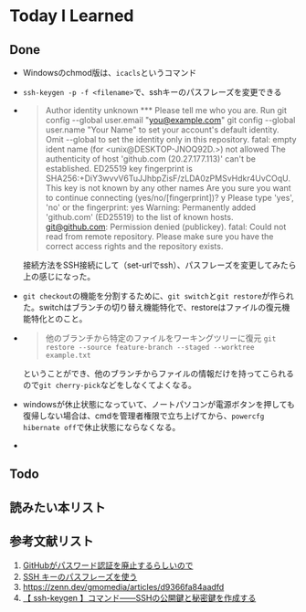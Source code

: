 # Today I Learned

## Done
- Windowsのchmod版は、`icacls`というコマンド
- `ssh-keygen -p -f <filename>`で、sshキーのパスフレーズを変更できる
- > Author identity unknown
*** Please tell me who you are.
Run
    >  git config --global user.email "you@example.com"
    >  git config --global user.name "Your Name"
to set your account's default identity.
Omit --global to set the identity only in this repository.
fatal: empty ident name (for <unix@DESKTOP-JNOQ92D.>) not allowed
The authenticity of host 'github.com (20.27.177.113)' can't be established.
ED25519 key fingerprint is SHA256:+DiY3wvvV6TuJJhbpZisF/zLDA0zPMSvHdkr4UvCOqU.
This key is not known by any other names
Are you sure you want to continue connecting (yes/no/[fingerprint])? y
Please type 'yes', 'no' or the fingerprint: yes
Warning: Permanently added 'github.com' (ED25519) to the list of known hosts.
git@github.com: Permission denied (publickey).
fatal: Could not read from remote repository.
Please make sure you have the correct access rights
and the repository exists.

    接続方法をSSH接続にして（set-urlでssh）、パスフレーズを変更してみたら上の感じになった。
- `git checkout`の機能を分割するために、`git switch`と`git restore`が作られた。switchはブランチの切り替え機能特化で、restoreはファイルの復元機能特化とのこと。
- >他のブランチから特定のファイルをワーキングツリーに復元
    ```git restore --source feature-branch --staged --worktree example.txt```

    ということができ、他のブランチからファイルの情報だけを持ってこられるので`git cherry-pick`などをしなくてよくなる。

- windowsが休止状態になっていて、ノートパソコンが電源ボタンを押しても復帰しない場合は、cmdを管理者権限で立ち上げてから、`powercfg hibernate off`で休止状態にならなくなる。
- 

## Todo

## 読みたい本リスト

## 参考文献リスト
1. [GitHubがパスワード認証を廃止するらしいので](https://qiita.com/shiro01/items/e886aa1e4beb404f9038)
2. [SSH キーのパスフレーズを使う](https://docs.github.com/ja/authentication/connecting-to-github-with-ssh/working-with-ssh-key-passphrases)
3. https://zenn.dev/gmomedia/articles/d9366fa84aadfd
4. [【 ssh-keygen 】コマンド――SSHの公開鍵と秘密鍵を作成する](https://atmarkit.itmedia.co.jp/ait/articles/1908/02/news015.html)